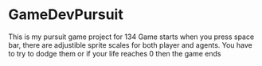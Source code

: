 # GameDevPursuit
This is my pursuit game project for 134
Game starts when you press space bar, there are adjustible sprite scales for both player and agents. You have to try to dodge them or if your life reaches 0 then the game ends
